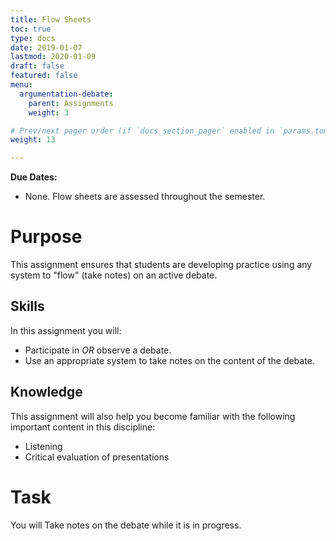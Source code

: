 ```yaml
---
title: Flow Sheets
toc: true
type: docs
date: 2019-01-07
lastmod: 2020-01-09
draft: false
featured: false
menu:
  argumentation-debate:
    parent: Assignments
    weight: 3

# Prev/next pager order (if `docs_section_pager` enabled in `params.toml`)
weight: 13

---
```


**Due Dates:**

  * None. Flow sheets are assessed throughout the semester.

Purpose
=======

This assignment ensures that students are developing practice using any system to "flow" (take notes) on an active debate.

Skills
------

In this assignment you will:

* Participate in *OR* observe a debate.
* Use an appropriate system to take notes on the content of the debate.

Knowledge
---------

This assignment will also help you become familiar with the following important content in this discipline:

* Listening
* Critical evaluation of presentations

Task
====

You will Take notes on the debate while it is in progress.

<!--
Examples
--------

Here is an example debate.[^student-permission]

{{< youtube 9oiPG1VIzR4 >}}
-->

<!--
Criteria for Success
====================

This presentation is graded for completion out of 25 points.

Component                       | Points
--------------------------------|-------
Topic Reserved                  | 5
Preparation Outline (on time)   | 5
Visual Aid (on time)            | 5
Presentation Delivered(on time) | 10
-->

<!--
Acknowledgments
===============
-->
<!--
[^student-permission]: Many thanks to the students who have given me permission to use examples based on their work. Student consent forms are on file.
-->

<!-- Links -->

<!-- Previous Versions:

   v#   | Date       | Modifications
  ------|------------|:--------------
  v0.00 | 2020-01-21 | Initial version

-->
